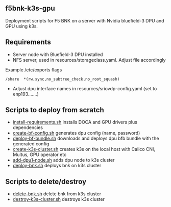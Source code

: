 ## f5bnk-k3s-gpu

Deployment scripts for F5 BNK on a server with Nvidia bluefield-3 DPU and
GPU using k3s.

## Requirements

- Server node with Bluefield-3 DPU installed
- NFS server, used in resources/storageclass.yaml. Adjust file accordingly

Example /etc/exports flags

```
/share  *(rw,sync,no_subtree_check,no_root_squash)
```

- Adjust dpu interface names in resources/sriovdp-config.yaml (set to enp193.......)


## Scripts to deploy from scratch

- [install-requirements.sh](install-requirements.sh) installs DOCA and GPU drivers plus dependencies
- [create-bf-config.sh](create-bf-config.sh) generates dpu config (name, password)
- [deploy-bf-bundle.sh](deploy-bf-bundle.sh) downloads and deploys dpu bfb bundle with the generated config
- [create-k3s-cluster.sh](create-k3s-cluster.sh) creates k3s on the local host with Calico CNI, Multus, GPU operator etc
- [add-dpu1-node.sh](add-dpu1-node.sh) adds dpu node to k3s cluster
- [deploy-bnk.sh](deploy-bnk.sh) deploys bnk on k3s cluster

## Scripts to delete/destroy

- [delete-bnk.sh](delete-bnk.sh) delete bnk from k3s cluster
- [destroy-k3s-cluster.sh](destroy-k3s-cluster.sh) destroys k3s cluster
